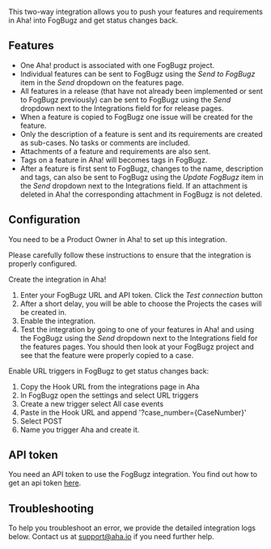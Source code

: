 This two-way integration allows you to push your features and requirements in Aha! into FogBugz and get status changes back.

## Features

* One Aha! product is associated with one FogBugz project.
* Individual features can be sent to FogBugz using the _Send to FogBugz_ item in the _Send_ dropdown on the features page.
* All features in a release (that have not already been implemented or sent to FogBugz previously) can be sent to FogBugz using the _Send_ dropdown next to the Integrations field for for release pages.
* When a feature is copied to FogBugz one issue will be created for the feature.
* Only the description of a feature is sent and its requirements are created as sub-cases. No tasks or comments are included. 
* Attachments of a feature and requirements are also sent.
* Tags on a feature in Aha! will becomes tags in FogBugz.
* After a feature is first sent to FogBugz, changes to the name, description and tags, can also be sent to FogBugz using the _Update FogBugz_ item in the _Send_ dropdown next to the Integrations field. If an attachment is deleted in Aha! the corresponding attachment in FogBugz is not deleted.


## Configuration

You need to be a Product Owner in Aha! to set up this integration.

Please carefully follow these instructions to ensure that the integration is properly configured.

Create the integration in Aha!

1. Enter your FogBugz URL and API token. Click the _Test connection_ button
2. After a short delay, you will be able to choose the Projects the cases will be created in.
3. Enable the integration.
4. Test the integration by going to one of your features in Aha! and using the FogBugz using the _Send_ dropdown next to the Integrations field for the features pages. You should then look at your FogBugz project and see that the feature were properly copied to a case.

Enable URL triggers in FogBugz to get status changes back:

1. Copy the Hook URL from the integrations page in Aha
2. In FogBugz open the settings and select URL triggers
3. Create a new trigger select All case events
4. Paste in the Hook URL and append '?case_number={CaseNumber}'
5. Select POST
6. Name you trigger Aha and create it.

## API token

You need an API token to use the FogBugz integration. You find out how to get an api token [here](http://help.fogcreek.com/8447/how-to-get-a-fogbugz-xml-api-token).


## Troubleshooting

To help you troubleshoot an error, we provide the detailed integration logs below. Contact us at support@aha.io if you need further help.
